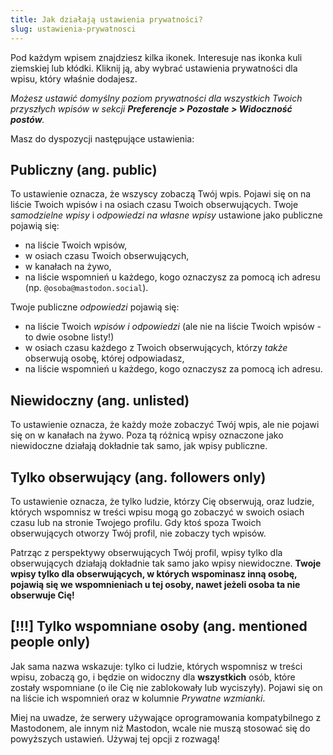 ```yaml
---
title: Jak działają ustawienia prywatności?
slug: ustawienia-prywatnosci
---
```


Pod każdym wpisem znajdziesz kilka ikonek. Interesuje nas ikonka kuli ziemskiej lub kłódki. Kliknij ją, aby wybrać ustawienia prywatności dla wpisu, który właśnie dodajesz.

_Możesz ustawić domyślny poziom prywatności dla wszystkich Twoich przyszłych wpisów w sekcji **Preferencje > Pozostałe > Widoczność postów**._

Masz do dyspozycji następujące ustawienia:

## Publiczny (ang. <span lang="en">public</span>)

To ustawienie oznacza, że wszyscy zobaczą Twój wpis. Pojawi się on na liście Twoich wpisów i na osiach czasu Twoich obserwujących. Twoje _samodzielne wpisy_ i _odpowiedzi na własne wpisy_ ustawione jako publiczne pojawią się:

- na liście Twoich wpisów,
- w osiach czasu Twoich obserwujących,
- w kanałach na żywo,
- na liście wspomnień u każdego, kogo oznaczysz za pomocą ich adresu (np. `@osoba@mastodon.social`).

Twoje publiczne _odpowiedzi_ pojawią się:

- na liście Twoich _wpisów i odpowiedzi_ (ale nie na liście Twoich wpisów - to dwie osobne listy!)
- w osiach czasu każdego z Twoich obserwujących, którzy _także_ obserwują osobę, której odpowiadasz,
- na liście wspomnień u każdego, kogo oznaczysz za pomocą ich adresu.

## Niewidoczny (ang. <span lang="en">unlisted</span>)

To ustawienie oznacza, że każdy może zobaczyć Twój wpis, ale nie pojawi się on w kanałach na żywo. Poza tą różnicą wpisy oznaczone jako niewidoczne działają dokładnie tak samo, jak wpisy publiczne.

## Tylko obserwujący (ang. <span lang="en">followers only</span>)

To ustawienie oznacza, że tylko ludzie, którzy Cię obserwują, oraz ludzie, których wspomnisz w treści wpisu mogą go zobaczyć w swoich osiach czasu lub na stronie Twojego profilu. Gdy ktoś spoza Twoich obserwujących otworzy Twój profil, nie zobaczy tych wpisów.

Patrząc z perspektywy obserwujących Twój profil, wpisy tylko dla obserwujących działają dokładnie tak samo jako wpisy niewidoczne. **Twoje wpisy tylko dla obserwujących, w których wspominasz inną osobę, pojawią się we wspomnieniach u tej osoby, nawet jeżeli osoba ta nie obserwuje Cię!**

## [!!!] Tylko wspomniane osoby (ang. <span lang="en">mentioned people only</span>)

Jak sama nazwa wskazuje: tylko ci ludzie, których wspomnisz w treści wpisu, zobaczą go, i będzie on widoczny dla **wszystkich** osób, które zostały wspomniane (o ile Cię nie zablokowały lub wyciszyły). Pojawi się on na liście ich wspomnień oraz w kolumnie _Prywatne wzmianki_.

Miej na uwadze, że serwery używające oprogramowania kompatybilnego z Mastodonem, ale innym niż Mastodon, wcale nie muszą stosować się do powyższych ustawień. Używaj tej opcji z rozwagą!
